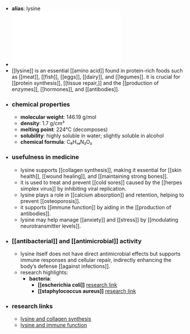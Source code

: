 - **alias**: lysine
- ![Lysine.pdf](../assets/Lysine_1719303309556_0.pdf)
- [[lysine]] is an essential [[amino acid]] found in protein-rich foods such as [[meat]], [[fish]], [[eggs]], [[dairy]], and [[legumes]]. it is crucial for [[protein synthesis]], [[tissue repair,]] and the [[production of enzymes]], [[hormones]], and [[antibodies]].
- ### chemical properties
	- **molecular weight**: 146.19 g/mol
	- **density**: 1.7 g/cm³
	- **melting point**: 224°C (decomposes)
	- **solubility**: highly soluble in water; slightly soluble in alcohol
	- **chemical formula**: C₆H₁₄N₂O₂
- ### usefulness in medicine
	- lysine supports [[collagen synthesis]], making it essential for [[skin health]], [[wound healing]], and [[maintaining strong bones]].
	- it is used to treat and prevent [[cold sores]] caused by the [[herpes simplex virus]] by inhibiting viral replication.
	- lysine plays a role in [[calcium absorption]] and retention, helping to prevent [[osteoporosis]].
	- it supports [[immune function]] by aiding in the [[production of antibodies]].
	- lysine may help manage [[anxiety]] and [[stress]] by [[modulating neurotransmitter levels]].
- ### [[antibacterial]] and [[antimicrobial]] activity
	- lysine itself does not have direct antimicrobial effects but supports immune responses and cellular repair, indirectly enhancing the body’s defense [[against infections]].
	- research highlights:
		- **bacteria**:
			- **[[escherichia coli]]** [research link](https://scholar.google.com/scholar?q=Escherichia+coli+lysine)
			- **[[staphylococcus aureus]]** [research link](https://scholar.google.com/scholar?q=Staphylococcus+aureus+lysine)
- ### research links
	- [lysine and collagen synthesis](https://scholar.google.com/scholar?q=lysine+collagen+synthesis)
	- [lysine and immune function](https://scholar.google.com/scholar?q=lysine+immune+function)